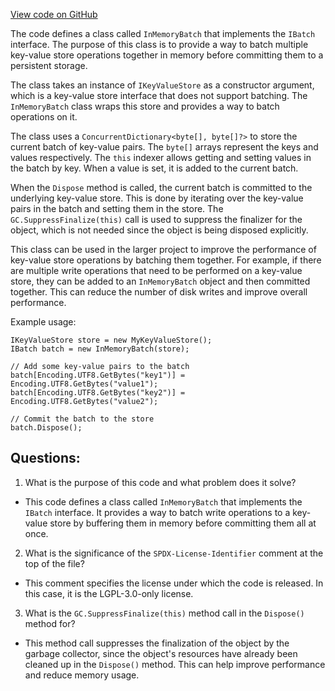 [View code on GitHub](https://github.com/nethermindeth/nethermind/Nethermind.Core.Test/InMemoryBatch.cs)

The code defines a class called `InMemoryBatch` that implements the `IBatch` interface. The purpose of this class is to provide a way to batch multiple key-value store operations together in memory before committing them to a persistent storage. 

The class takes an instance of `IKeyValueStore` as a constructor argument, which is a key-value store interface that does not support batching. The `InMemoryBatch` class wraps this store and provides a way to batch operations on it. 

The class uses a `ConcurrentDictionary<byte[], byte[]?>` to store the current batch of key-value pairs. The `byte[]` arrays represent the keys and values respectively. The `this` indexer allows getting and setting values in the batch by key. When a value is set, it is added to the current batch. 

When the `Dispose` method is called, the current batch is committed to the underlying key-value store. This is done by iterating over the key-value pairs in the batch and setting them in the store. The `GC.SuppressFinalize(this)` call is used to suppress the finalizer for the object, which is not needed since the object is being disposed explicitly. 

This class can be used in the larger project to improve the performance of key-value store operations by batching them together. For example, if there are multiple write operations that need to be performed on a key-value store, they can be added to an `InMemoryBatch` object and then committed together. This can reduce the number of disk writes and improve overall performance. 

Example usage:

```
IKeyValueStore store = new MyKeyValueStore();
IBatch batch = new InMemoryBatch(store);

// Add some key-value pairs to the batch
batch[Encoding.UTF8.GetBytes("key1")] = Encoding.UTF8.GetBytes("value1");
batch[Encoding.UTF8.GetBytes("key2")] = Encoding.UTF8.GetBytes("value2");

// Commit the batch to the store
batch.Dispose();
```
## Questions: 
 1. What is the purpose of this code and what problem does it solve?
- This code defines a class called `InMemoryBatch` that implements the `IBatch` interface. It provides a way to batch write operations to a key-value store by buffering them in memory before committing them all at once. 

2. What is the significance of the `SPDX-License-Identifier` comment at the top of the file?
- This comment specifies the license under which the code is released. In this case, it is the LGPL-3.0-only license. 

3. What is the `GC.SuppressFinalize(this)` method call in the `Dispose()` method for?
- This method call suppresses the finalization of the object by the garbage collector, since the object's resources have already been cleaned up in the `Dispose()` method. This can help improve performance and reduce memory usage.